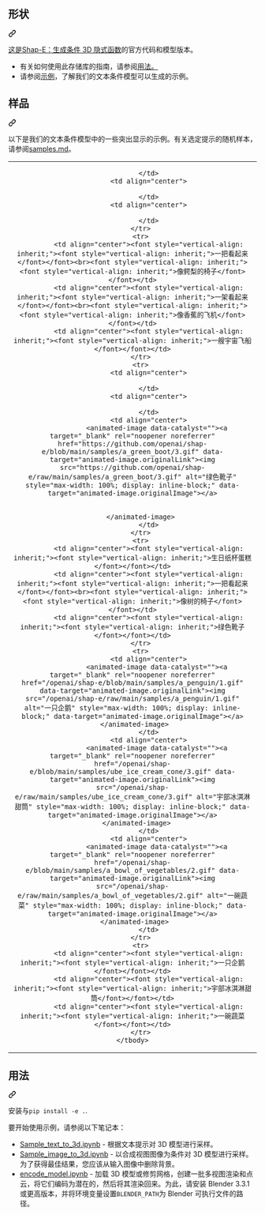 <div class="Box-sc-g0xbh4-0 bJMeLZ js-snippet-clipboard-copy-unpositioned" data-hpc="true"><article class="markdown-body entry-content container-lg" itemprop="text"><div class="markdown-heading" dir="auto"><h1 tabindex="-1" class="heading-element" dir="auto"><font style="vertical-align: inherit;"><font style="vertical-align: inherit;">形状</font></font></h1><a id="user-content-shap-e" class="anchor" aria-label="永久链接：Shap-E" href="#shap-e"><svg class="octicon octicon-link" viewBox="0 0 16 16" version="1.1" width="16" height="16" aria-hidden="true"><path d="m7.775 3.275 1.25-1.25a3.5 3.5 0 1 1 4.95 4.95l-2.5 2.5a3.5 3.5 0 0 1-4.95 0 .751.751 0 0 1 .018-1.042.751.751 0 0 1 1.042-.018 1.998 1.998 0 0 0 2.83 0l2.5-2.5a2.002 2.002 0 0 0-2.83-2.83l-1.25 1.25a.751.751 0 0 1-1.042-.018.751.751 0 0 1-.018-1.042Zm-4.69 9.64a1.998 1.998 0 0 0 2.83 0l1.25-1.25a.751.751 0 0 1 1.042.018.751.751 0 0 1 .018 1.042l-1.25 1.25a3.5 3.5 0 1 1-4.95-4.95l2.5-2.5a3.5 3.5 0 0 1 4.95 0 .751.751 0 0 1-.018 1.042.751.751 0 0 1-1.042.018 1.998 1.998 0 0 0-2.83 0l-2.5 2.5a1.998 1.998 0 0 0 0 2.83Z"></path></svg></a></div>
<p dir="auto"><font style="vertical-align: inherit;"></font><a href="https://arxiv.org/abs/2305.02463" rel="nofollow"><font style="vertical-align: inherit;"><font style="vertical-align: inherit;">这是Shap-E：生成条件 3D 隐式函数</font></font></a><font style="vertical-align: inherit;"><font style="vertical-align: inherit;">的官方代码和模型版本</font><font style="vertical-align: inherit;">。</font></font></p>
<ul dir="auto">
<li><font style="vertical-align: inherit;"><font style="vertical-align: inherit;">有关如何使用此存储库的指南，</font><font style="vertical-align: inherit;">请参阅</font></font><a href="#usage"><font style="vertical-align: inherit;"><font style="vertical-align: inherit;">用法。</font></font></a><font style="vertical-align: inherit;"></font></li>
<li><font style="vertical-align: inherit;"><font style="vertical-align: inherit;">请参阅</font></font><a href="#samples"><font style="vertical-align: inherit;"><font style="vertical-align: inherit;">示例</font></font></a><font style="vertical-align: inherit;"><font style="vertical-align: inherit;">，了解我们的文本条件模型可以生成的示例。</font></font></li>
</ul>
<div class="markdown-heading" dir="auto"><h1 tabindex="-1" class="heading-element" dir="auto"><font style="vertical-align: inherit;"><font style="vertical-align: inherit;">样品</font></font></h1><a id="user-content-samples" class="anchor" aria-label="永久链接：样本" href="#samples"><svg class="octicon octicon-link" viewBox="0 0 16 16" version="1.1" width="16" height="16" aria-hidden="true"><path d="m7.775 3.275 1.25-1.25a3.5 3.5 0 1 1 4.95 4.95l-2.5 2.5a3.5 3.5 0 0 1-4.95 0 .751.751 0 0 1 .018-1.042.751.751 0 0 1 1.042-.018 1.998 1.998 0 0 0 2.83 0l2.5-2.5a2.002 2.002 0 0 0-2.83-2.83l-1.25 1.25a.751.751 0 0 1-1.042-.018.751.751 0 0 1-.018-1.042Zm-4.69 9.64a1.998 1.998 0 0 0 2.83 0l1.25-1.25a.751.751 0 0 1 1.042.018.751.751 0 0 1 .018 1.042l-1.25 1.25a3.5 3.5 0 1 1-4.95-4.95l2.5-2.5a3.5 3.5 0 0 1 4.95 0 .751.751 0 0 1-.018 1.042.751.751 0 0 1-1.042.018 1.998 1.998 0 0 0-2.83 0l-2.5 2.5a1.998 1.998 0 0 0 0 2.83Z"></path></svg></a></div>
<p dir="auto"><font style="vertical-align: inherit;"><font style="vertical-align: inherit;">以下是我们的文本条件模型中的一些突出显示的示例。</font><font style="vertical-align: inherit;">有关选定提示的随机样本，请参阅</font></font><a href="/openai/shap-e/blob/main/samples.md"><font style="vertical-align: inherit;"><font style="vertical-align: inherit;">samples.md</font></font></a><font style="vertical-align: inherit;"><font style="vertical-align: inherit;">。</font></font></p>
<table>
    <tbody>
        <tr>
            <td align="center">
                
            </td>
            <td align="center">
               
            </td>
            <td align="center">
               
            </td>
        </tr>
        <tr>
            <td align="center"><font style="vertical-align: inherit;"><font style="vertical-align: inherit;">一把看起来</font></font><br><font style="vertical-align: inherit;"><font style="vertical-align: inherit;">像鳄梨的椅子</font></font></td>
            <td align="center"><font style="vertical-align: inherit;"><font style="vertical-align: inherit;">一架看起来</font></font><br><font style="vertical-align: inherit;"><font style="vertical-align: inherit;">像香蕉的飞机</font></font></td>
            <td align="center"><font style="vertical-align: inherit;"><font style="vertical-align: inherit;">一艘宇宙飞船</font></font></td>
        </tr>
        <tr>
            <td align="center">
               
            </td>
            <td align="center">
                
            </td>
            <td align="center">
                <animated-image data-catalyst=""><a target="_blank" rel="noopener noreferrer" href="https://github.com/openai/shap-e/blob/main/samples/a_green_boot/3.gif" data-target="animated-image.originalLink"><img src="https://github.com/openai/shap-e/raw/main/samples/a_green_boot/3.gif" alt="绿色靴子" style="max-width: 100%; display: inline-block;" data-target="animated-image.originalImage"></a>
      
          
        </animated-image>
            </td>
        </tr>
        <tr>
            <td align="center"><font style="vertical-align: inherit;"><font style="vertical-align: inherit;">生日纸杯蛋糕</font></font></td>
            <td align="center"><font style="vertical-align: inherit;"><font style="vertical-align: inherit;">一把看起来</font></font><br><font style="vertical-align: inherit;"><font style="vertical-align: inherit;">像树的椅子</font></font></td>
            <td align="center"><font style="vertical-align: inherit;"><font style="vertical-align: inherit;">绿色靴子</font></font></td>
        </tr>
        <tr>
            <td align="center">
                <animated-image data-catalyst=""><a target="_blank" rel="noopener noreferrer" href="/openai/shap-e/blob/main/samples/a_penguin/1.gif" data-target="animated-image.originalLink"><img src="/openai/shap-e/raw/main/samples/a_penguin/1.gif" alt="一只企鹅" style="max-width: 100%; display: inline-block;" data-target="animated-image.originalImage"></a>
     </animated-image>
            </td>
            <td align="center">
                <animated-image data-catalyst=""><a target="_blank" rel="noopener noreferrer" href="/openai/shap-e/blob/main/samples/ube_ice_cream_cone/3.gif" data-target="animated-image.originalLink"><img src="/openai/shap-e/raw/main/samples/ube_ice_cream_cone/3.gif" alt="宇部冰淇淋甜筒" style="max-width: 100%; display: inline-block;" data-target="animated-image.originalImage"></a>
      </animated-image>
            </td>
            <td align="center">
                <animated-image data-catalyst=""><a target="_blank" rel="noopener noreferrer" href="/openai/shap-e/blob/main/samples/a_bowl_of_vegetables/2.gif" data-target="animated-image.originalLink"><img src="/openai/shap-e/raw/main/samples/a_bowl_of_vegetables/2.gif" alt="一碗蔬菜" style="max-width: 100%; display: inline-block;" data-target="animated-image.originalImage"></a>
     </animated-image>
            </td>
        </tr>
        <tr>
            <td align="center"><font style="vertical-align: inherit;"><font style="vertical-align: inherit;">一只企鹅</font></font></td>
            <td align="center"><font style="vertical-align: inherit;"><font style="vertical-align: inherit;">宇部冰淇淋甜筒</font></font></td>
            <td align="center"><font style="vertical-align: inherit;"><font style="vertical-align: inherit;">一碗蔬菜</font></font></td>
        </tr>
    </tbody>
</table><div class="markdown-heading" dir="auto"><h1 tabindex="-1" class="heading-element" dir="auto"><font style="vertical-align: inherit;"><font style="vertical-align: inherit;">用法</font></font></h1><a id="user-content-usage" class="anchor" aria-label="永久链接：用法" href="#usage"><svg class="octicon octicon-link" viewBox="0 0 16 16" version="1.1" width="16" height="16" aria-hidden="true"><path d="m7.775 3.275 1.25-1.25a3.5 3.5 0 1 1 4.95 4.95l-2.5 2.5a3.5 3.5 0 0 1-4.95 0 .751.751 0 0 1 .018-1.042.751.751 0 0 1 1.042-.018 1.998 1.998 0 0 0 2.83 0l2.5-2.5a2.002 2.002 0 0 0-2.83-2.83l-1.25 1.25a.751.751 0 0 1-1.042-.018.751.751 0 0 1-.018-1.042Zm-4.69 9.64a1.998 1.998 0 0 0 2.83 0l1.25-1.25a.751.751 0 0 1 1.042.018.751.751 0 0 1 .018 1.042l-1.25 1.25a3.5 3.5 0 1 1-4.95-4.95l2.5-2.5a3.5 3.5 0 0 1 4.95 0 .751.751 0 0 1-.018 1.042.751.751 0 0 1-1.042.018 1.998 1.998 0 0 0-2.83 0l-2.5 2.5a1.998 1.998 0 0 0 0 2.83Z"></path></svg></a></div><p dir="auto"><font style="vertical-align: inherit;"><font style="vertical-align: inherit;">安装与</font></font><code>pip install -e .</code><font style="vertical-align: inherit;"><font style="vertical-align: inherit;">.</font></font></p><p dir="auto"><font style="vertical-align: inherit;"><font style="vertical-align: inherit;">要开始使用示例，请参阅以下笔记本：</font></font></p><ul dir="auto">
<li><a href="/openai/shap-e/blob/main/shap_e/examples/sample_text_to_3d.ipynb"><font style="vertical-align: inherit;"><font style="vertical-align: inherit;">Sample_text_to_3d.ipynb</font></font></a><font style="vertical-align: inherit;"><font style="vertical-align: inherit;"> - 根据文本提示对 3D 模型进行采样。</font></font></li>
<li><a href="/openai/shap-e/blob/main/shap_e/examples/sample_image_to_3d.ipynb"><font style="vertical-align: inherit;"><font style="vertical-align: inherit;">Sample_image_to_3d.ipynb</font></font></a><font style="vertical-align: inherit;"><font style="vertical-align: inherit;"> - 以合成视图图像为条件对 3D 模型进行采样。</font><font style="vertical-align: inherit;">为了获得最佳结果，您应该从输入图像中删除背景。</font></font></li>
<li><a href="/openai/shap-e/blob/main/shap_e/examples/encode_model.ipynb"><font style="vertical-align: inherit;"><font style="vertical-align: inherit;">encode_model.ipynb</font></font></a><font style="vertical-align: inherit;"><font style="vertical-align: inherit;"> - 加载 3D 模型或修剪网格，创建一批多视图渲染和点云，将它们编码为潜在的，然后将其渲染回来。</font><font style="vertical-align: inherit;">为此，请安装 Blender 3.3.1 或更高版本，并将环境变量设置</font></font><code>BLENDER_PATH</code><font style="vertical-align: inherit;"><font style="vertical-align: inherit;">为 Blender 可执行文件的路径。</font></font></li>
</ul><table>




</table></article></div>
